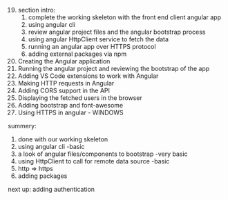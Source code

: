 19. section intro:
    1. complete the working skeleton with the front end client angular app
    2. using angular cli
    3. review angular project files and the angular bootstrap process
    4. using angular HttpClient service to fetch the data
    5. running an angular app over HTTPS protocol
    6. adding external packages via npm
20. Creating the Angular application
21. Running the angular project and reviewing the bootstrap of the app
22. Adding VS Code extensions to work with Angular
23. Making HTTP requests in Angular
24. Adding CORS support in the API
25. Displaying the fetched users in the browser
26. Adding bootstrap and font-awesome
28. Using HTTPS in angular - WINDOWS

summery:
1. done with our working skeleton
2. using angular cli -basic
3. a look of angular files/components to bootstrap -very basic
4. using HttpClient to call for remote data source -basic
5. http => https
6. adding packages

next up: adding authentication